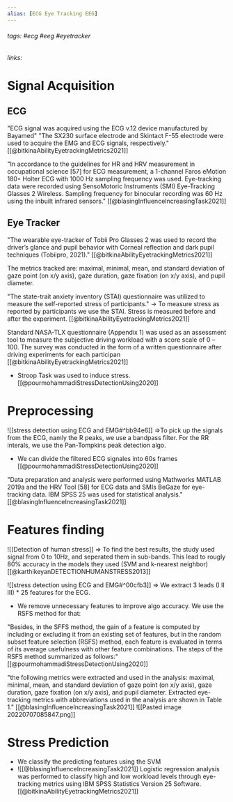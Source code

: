 ```yaml
---
alias: [ECG Eye Tracking EEG]
---
```

###### tags: #ecg #eeg #eyetracker 
###### links:  

# Signal Acquisition
## ECG
"ECG signal was acquired using the ECG v.12 device manufactured by Bayamed"
"The SX230 surface electrode and Skintact F-55 electrode were used to acquire the EMG and ECG signals, respectively." [[@bitkinaAbilityEyetrackingMetrics2021]]

"In accordance to the guidelines for HR and HRV measurement in occupational science [57] for ECG measurement, a 1-channel Faros eMotion 180◦ Holter ECG with 1000 Hz sampling frequency was used. Eye-tracking data were recorded using SensoMotoric Instruments (SMI) Eye-Tracking Glasses 2 Wireless. Sampling frequency for binocular recording was 60 Hz using the inbuilt infrared sensors." [[@blasingInfluenceIncreasingTask2021]]

## Eye Tracker
"The wearable eye-tracker of Tobii Pro Glasses 2 was used to record the driver’s glance and pupil behavior with Corneal reflection and dark pupil techniques (Tobiipro, 2021)." [[@bitkinaAbilityEyetrackingMetrics2021]]

The metrics tracked are: maximal, minimal, mean, and standard deviation of gaze point (on x/y axis), gaze duration, gaze fixation (on x/y axis), and pupil diameter.

"The state-trait anxiety inventory (STAI)  questionnaire was utilized to measure the self-reported stress of participants."
-> To measure stress as reported by participants we use the STAI. Stress is measured before and after the experiment. [[@bitkinaAbilityEyetrackingMetrics2021]]

Standard NASA-TLX questionnaire (Appendix 1) was used as an assessment tool to measure the subjective driving workload with a score scale of 0 –100. The survey was conducted in the form of a written questionnaire after driving experiments for each participan
[[@bitkinaAbilityEyetrackingMetrics2021]]


- Stroop Task was used to induce stress. 
[[@pourmohammadiStressDetectionUsing2020]]


# Preprocessing

![[stress detection using ECG and EMG#^bb94e6]]
=>To pick up the signals from the ECG, namly the R peaks, we use a bandpass filter. For the RR interals, we use the Pan-Tompkins peak detection algo.
- We can divide the filtered ECG signales into 60s frames [[@pourmohammadiStressDetectionUsing2020]]

"Data preparation and analysis were performed using Mathworks MATLAB 2019a and the HRV Tool [58] for ECG data and SMIs BeGaze for eye-tracking data. IBM SPSS 25 was used for statistical analysis." [[@blasingInfluenceIncreasingTask2021]]

# Features finding
![[Detection of human stress]]
=> To find the best results, the study used signal from 0 to 10Hz, and seperated them in sub-bands. This lead to rougly 80% accuracy in the models they used (SVM and k-nearest neighbor) [[@karthikeyanDETECTIONHUMANSTRESS2013]]


![[stress detection using ECG and EMG#^00cfb3]]
=> We extract 3 leads (I II III) * 25 features for the ECG. 
- We remove unnecessary features to improve algo accuracy. We use the RSFS method for that:

"Besides, in the SFFS method, the gain of a feature is computed by including or excluding it from an existing set of features, but in the random subset feature selection (RSFS) method, each feature is evaluated in terms of its average usefulness with other feature combinations. The steps of the RSFS method summarized as follows:" [[@pourmohammadiStressDetectionUsing2020]]

"the following metrics were extracted and used in the analysis: maximal, minimal, mean, and standard deviation of gaze point (on x/y axis), gaze duration, gaze fixation (on x/y axis), and pupil diameter. Extracted eye-tracking metrics with abbreviations used in the analysis are shown in Table 1." [[@blasingInfluenceIncreasingTask2021]]
	![[Pasted image 20220707085847.png]]
# Stress Prediction
- We classify the predicting features using the SVM
- ![[@blasingInfluenceIncreasingTask2021]]
Logistic regression analysis was performed to classify high and low workload levels through eye-tracking metrics using IBM SPSS Statistics Version 25 Software.[[@bitkinaAbilityEyetrackingMetrics2021]]